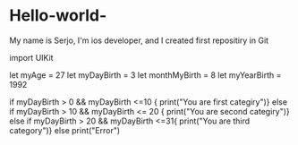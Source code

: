 # Hello-world-

My name is Serjo, I'm ios developer, and I created first repositiry in Git

import UIKit

let myAge = 27
let myDayBirth = 3
let monthMyBirth = 8
let myYearBirth = 1992

if myDayBirth > 0 && myDayBirth <=10 {
   print("You are first categiry")}
   else if myDayBirth > 10 && myDayBirth <= 20 {
   print("You are second categiry")}
   else if myDayBirth > 20 && myDayBirth <=31{
   print("You are third category")}
   else print("Error")
   
   
